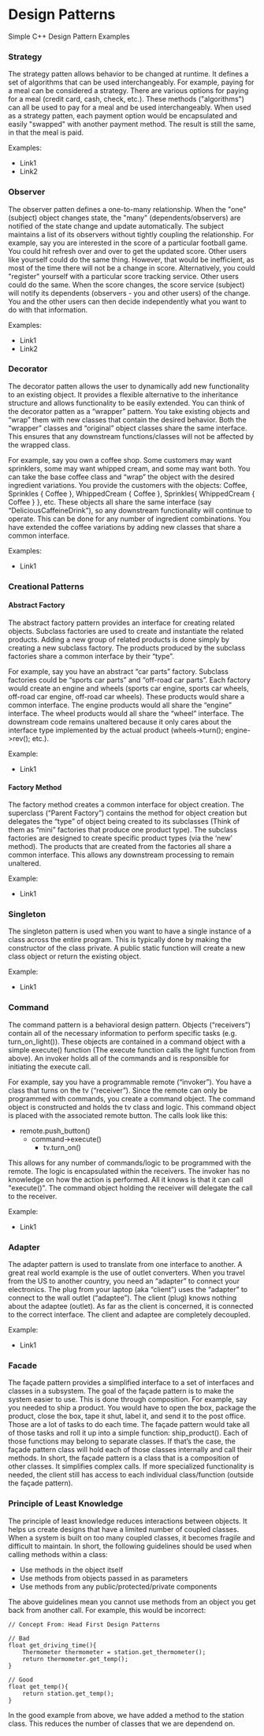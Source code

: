 # Design Patterns
Simple C++ Design Pattern Examples

### Strategy
The strategy patten allows behavior to be changed at runtime.  It defines a set of algorithms that can be used interchangeably.  For example, paying for a meal can be considered a strategy.  There are various options for paying for a meal (credit card, cash, check, etc.).  These methods ("algorithms") can all be used to pay for a meal and be used interchangeably.  When used as a strategy patten, each payment option would be encapsulated and easily "swapped" with another payment method.  The result is still the same, in that the meal is paid.

Examples:
  - Link1
  - Link2

### Observer
The observer patten defines a one-to-many relationship.  When the "one" (subject) object changes state, the "many" (dependents/observers) are notified of the state change and update automatically.  The subject maintains a list of its observers without tightly coupling the relationship.  For example, say you are interested in the score of a particular football game.  You could hit refresh over and over to get the updated score.  Other users like yourself could do the same thing.  However, that would be inefficient, as most of the time there will not be a change in score.  Alternatively, you could "register" yourself with a particular score tracking service.  Other users could do the same.  When the score changes, the score service (subject) will notify its dependents (observers - you and other users) of the change.  You and the other users can then decide independently what you want to do with that information.

Examples:
  - Link1
  - Link2

### Decorator
The decorator patten allows the user to dynamically add new functionality to an existing object.  It provides a flexible alternative to the inheritance structure and allows functionality to be easily extended.  You can think of the decorator patten as a “wrapper” pattern.  You take existing objects and “wrap” them with new classes that contain the desired behavior.  Both the “wrapper” classes and “original” object classes share the same interface.  This ensures that any downstream functions/classes will not be affected by the wrapped class.

For example, say you own a coffee shop.  Some customers may want sprinklers, some may want whipped cream, and some may want both.  You can take the base coffee class and “wrap” the object with the desired ingredient variations.  You provide the customers with the objects: Coffee, Sprinkles { Coffee }, WhippedCream { Coffee }, Sprinkles{ WhippedCream { Coffee } }, etc.  These objects all share the same interface (say “DeliciousCaffeineDrink”), so any downstream functionality will continue to operate.  This can be done for any number of ingredient combinations.  You have extended the coffee variations by adding new classes that share a common interface.

Examples:
  - Link1
  
### Creational Patterns
  
#### Abstract Factory
The abstract factory pattern provides an interface for creating related objects.  Subclass factories are used to create and instantiate the related products.   Adding a new group of related products is done simply by creating a new subclass factory.  The products produced by the subclass factories share a common interface by their “type”.  

For example, say you have an abstract “car parts” factory.  Subclass factories could be “sports car parts” and “off-road car parts”.  Each factory would create an engine and wheels (sports car engine, sports car wheels, off-road car engine, off-road car wheels).  These products would share a common interface.  The engine products would all share the “engine” interface.  The wheel products would all share the “wheel” interface.  The downstream code remains unaltered because it only cares about the interface type implemented by the actual product (wheels->turn(); engine->rev(); etc.).

Example:
  - Link1

#### Factory Method
The factory method creates a common interface for object creation.  The superclass (“Parent Factory”) contains the method for object creation but delegates the “type” of object being created to its subclasses (Think of them as “mini” factories that produce one product type).  The subclass factories are designed to create specific product types (via the ‘new’ method).  The products that are created from the factories all share a common interface.  This allows any downstream processing to remain unaltered.  

Example:
  - Link1

### Singleton
The singleton pattern is used when you want to have a single instance of a class across the entire program.  This is typically done by making the constructor of the class private.  A public static function will create a new class object or return the existing object.

Example:
  - Link1
  
### Command
The command pattern is a behavioral design pattern.  Objects (“receivers”) contain all of the necessary information to perform specific tasks (e.g. turn_on_light()).  These objects are contained in a command object with a simple execute() function (The execute function calls the light function from above).  An invoker holds all of the commands and is responsible for initiating the execute call.

For example, say you have a programmable remote (“invoker”).  You have a class that turns on the tv (“receiver”).  Since the remote can only be programmed with commands, you create a command object.  The command object is constructed and holds the tv class and logic.  This command object is placed with the associated remote button.  The calls look like this:  
  - remote.push_button()
    - command->execute()
	  - tv.turn_on()

This allows for any number of commands/logic to be programmed with the remote.  The logic is encapsulated within the receivers.  The invoker has no knowledge on how the action is performed.  All it knows is that it can call "execute()".  The command object holding the receiver will delegate the call to the receiver.

Example:
  - Link1

### Adapter
The adapter pattern is used to translate from one interface to another.  A great real world example is the use of outlet converters.  When you travel from the US to another country, you need an “adapter” to connect your electronics.  The plug from your laptop (aka “client”) uses the “adapter” to connect to the wall outlet (“adaptee”).  The client (plug) knows nothing about the adaptee (outlet).  As far as the client is concerned, it is connected to the correct interface.  The client and adaptee are completely decoupled. 

Example:
  - Link1

### Facade
The façade pattern provides a simplified interface to a set of interfaces and classes in a subsystem.  The goal of the façade pattern is to make the system easier to use.  This is done through composition.  For example, say you needed to ship a product.  You would have to open the box, package the product, close the box, tape it shut, label it, and send it to the post office.  Those are a lot of tasks to do each time.  The façade pattern would take all of those tasks and roll it up into a simple function: ship_product().  Each of those functions may belong to separate classes.  If that’s the case, the façade pattern class will hold each of those classes internally and call their methods.  In short, the façade pattern is a class that is a composition of other classes.  It simplifies complex calls.  If more specialized functionality is needed, the client still has access to each individual class/function (outside the façade pattern).

### Principle of Least Knowledge
The principle of least knowledge reduces interactions between objects.  It helps us create designs that have a limited number of coupled classes.  When a system is built on too many coupled classes, it becomes fragile and difficult to maintain.  In short, the following guidelines should be used when calling methods within a class:
  -	Use methods in the object itself
  -	Use methods from objects passed in as parameters
  -	Use methods from any public/protected/private components

The above guidelines mean you cannot use methods from an object you get back from another call.  For example, this would be incorrect:
```
// Concept From: Head First Design Patterns

// Bad
float get_driving_time(){
	Thermometer thermometer = station.get_thermometer();
	return thermometer.get_temp();
}

// Good
float get_temp(){
	return station.get_temp();
}
```

In the good example from above, we have added a method to the station class.  This reduces the number of classes that we are dependend on.
